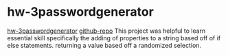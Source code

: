 # hw-3passwordgenerator
[hw-3passwordgenerator](https://aestheticfoliage.github.io/hw-3passwordgenerator/)
[github-repo](https://github.com/Aestheticfoliage/hw-3passwordgenerator.git)
This project was helpful to learn essential skill specifically the adding of properties to a string based off of if else statements.
returning a value based off a randomized selection.
